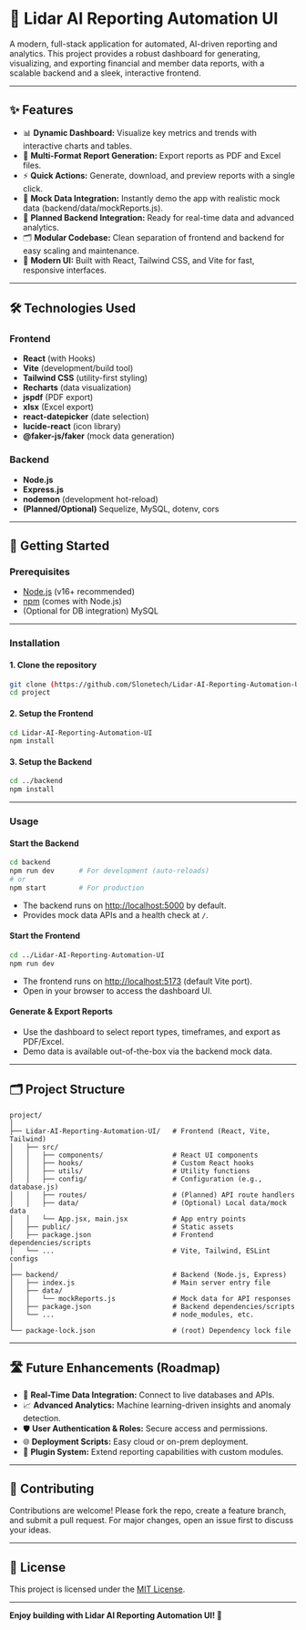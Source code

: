 # 🚀 Lidar AI Reporting Automation UI

A modern, full-stack application for automated, AI-driven reporting and analytics. This project provides a robust dashboard for generating, visualizing, and exporting financial and member data reports, with a scalable backend and a sleek, interactive frontend.

---

## ✨ Features

- 📊 **Dynamic Dashboard:** Visualize key metrics and trends with interactive charts and tables.
- 📝 **Multi-Format Report Generation:** Export reports as PDF and Excel files.
- ⚡ **Quick Actions:** Generate, download, and preview reports with a single click.
- 🧪 **Mock Data Integration:** Instantly demo the app with realistic mock data (backend/data/mockReports.js).
- 🔗 **Planned Backend Integration:** Ready for real-time data and advanced analytics.
- 🗂️ **Modular Codebase:** Clean separation of frontend and backend for easy scaling and maintenance.
- 🎨 **Modern UI:** Built with React, Tailwind CSS, and Vite for fast, responsive interfaces.

---

## 🛠️ Technologies Used

### **Frontend**
- **React** (with Hooks)
- **Vite** (development/build tool)
- **Tailwind CSS** (utility-first styling)
- **Recharts** (data visualization)
- **jspdf** (PDF export)
- **xlsx** (Excel export)
- **react-datepicker** (date selection)
- **lucide-react** (icon library)
- **@faker-js/faker** (mock data generation)

### **Backend**
- **Node.js**
- **Express.js**
- **nodemon** (development hot-reload)
- **(Planned/Optional)** Sequelize, MySQL, dotenv, cors

---

## 🚦 Getting Started

### **Prerequisites**
- [Node.js](https://nodejs.org/) (v16+ recommended)
- [npm](https://www.npmjs.com/) (comes with Node.js)
- (Optional for DB integration) MySQL

---

### **Installation**

#### **1. Clone the repository**
```bash
git clone (https://github.com/Slonetech/Lidar-AI-Reporting-Automation-UI-new.git)
cd project
```

#### **2. Setup the Frontend**
```bash
cd Lidar-AI-Reporting-Automation-UI
npm install
```

#### **3. Setup the Backend**
```bash
cd ../backend
npm install
```

---

### **Usage**

#### **Start the Backend**
```bash
cd backend
npm run dev      # For development (auto-reloads)
# or
npm start        # For production
```
- The backend runs on [http://localhost:5000](http://localhost:5000) by default.
- Provides mock data APIs and a health check at `/`.

#### **Start the Frontend**
```bash
cd ../Lidar-AI-Reporting-Automation-UI
npm run dev
```
- The frontend runs on [http://localhost:5173](http://localhost:5173) (default Vite port).
- Open in your browser to access the dashboard UI.

#### **Generate & Export Reports**
- Use the dashboard to select report types, timeframes, and export as PDF/Excel.
- Demo data is available out-of-the-box via the backend mock data.

---

## 🗂️ Project Structure

```
project/
│
├── Lidar-AI-Reporting-Automation-UI/   # Frontend (React, Vite, Tailwind)
│   ├── src/
│   │   ├── components/                 # React UI components
│   │   ├── hooks/                      # Custom React hooks
│   │   ├── utils/                      # Utility functions
│   │   ├── config/                     # Configuration (e.g., database.js)
│   │   ├── routes/                     # (Planned) API route handlers
│   │   ├── data/                       # (Optional) Local data/mock data
│   │   └── App.jsx, main.jsx           # App entry points
│   ├── public/                         # Static assets
│   ├── package.json                    # Frontend dependencies/scripts
│   └── ...                             # Vite, Tailwind, ESLint configs
│
├── backend/                            # Backend (Node.js, Express)
│   ├── index.js                        # Main server entry file
│   ├── data/
│   │   └── mockReports.js              # Mock data for API responses
│   ├── package.json                    # Backend dependencies/scripts
│   └── ...                             # node_modules, etc.
│
└── package-lock.json                   # (root) Dependency lock file
```

---

## 🛣️ Future Enhancements (Roadmap)

- 🔄 **Real-Time Data Integration:** Connect to live databases and APIs.
- 📈 **Advanced Analytics:** Machine learning-driven insights and anomaly detection.
- 🛡️ **User Authentication & Roles:** Secure access and permissions.
- 🌐 **Deployment Scripts:** Easy cloud or on-prem deployment.
- 🧩 **Plugin System:** Extend reporting capabilities with custom modules.

---

## 🤝 Contributing

Contributions are welcome! Please fork the repo, create a feature branch, and submit a pull request. For major changes, open an issue first to discuss your ideas.

---

## 📄 License

This project is licensed under the [MIT License](LICENSE).

---

**Enjoy building with Lidar AI Reporting Automation UI! 🚀** 
